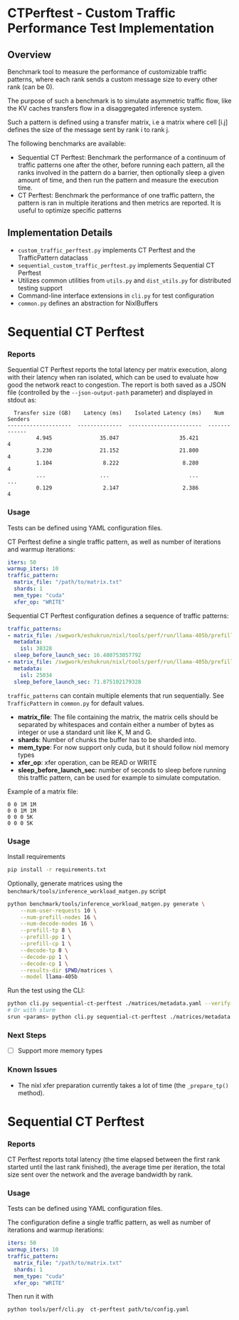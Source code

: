 # CTPerftest - Custom Traffic Performance Test Implementation

## Overview
Benchmark tool to measure the performance of customizable traffic patterns, where each rank sends a custom message size to every other rank (can be 0). 

The purpose of such a benchmark is to simulate asymmetric traffic flow, like the KV caches transfers flow in a disaggregated inference system.

Such a pattern is defined using a transfer matrix, i.e a matrix where cell [i.j] defines the size of the message sent by rank i to rank j. 

The following benchmarks are available:
- Sequential CT Perftest: Benchmark the performance of a continuum of traffic patterns one after the other, before running each pattern, all the ranks involved in the pattern do a barrier, then optionally sleep a given amount of time, and then run the pattern and measure the execution time.
- CT Perftest: Benchmark the performance of one traffic pattern, the pattern is ran in multiple iterations and then metrics are reported. It is useful to optimize specific patterns


## Implementation Details
- `custom_traffic_perftest.py` implements CT Perftest and the TrafficPattern dataclass
- `sequential_custom_traffic_perftest.py` implements Sequential CT Perftest
- Utilizes common utilities from `utils.py` and `dist_utils.py` for distributed testing support
- Command-line interface extensions in `cli.py` for test configuration
- `common.py` defines an abstraction for NixlBuffers


# Sequential CT Perftest

### Reports
Sequential CT Perftest reports the total latency per matrix execution, along with their latency when ran isolated, which can be used to evaluate how good the network react to congestion. The report is both saved as a JSON file (controlled by the `--json-output-path` parameter) and displayed in stdout as:

```
  Transfer size (GB)    Latency (ms)    Isolated Latency (ms)    Num Senders
--------------------  --------------  -----------------------  -------------
         4.945               35.047                   35.421              4
         3.230               21.152                   21.800              4
         1.104                8.222                    8.280              4
         ...                 ...                         ...             ...
         0.129                2.147                    2.386              4
```


### Usage
Tests can be defined using YAML configuration files. 

CT Perftest define a single traffic pattern, as well as number of iterations and warmup iterations:
```yaml
iters: 50
warmup_iters: 10
traffic_pattern:
  matrix_file: "/path/to/matrix.txt"
  shards: 1
  mem_type: "cuda"
  xfer_op: "WRITE"
```

Sequential CT Perftest configuration defines a sequence of traffic patterns:

```yaml
traffic_patterns:
- matrix_file: /swgwork/eshukrun/nixl/tools/perf/run/llama-405b/prefill_tp_4_decode_tp_8/matrices/matrix_0.txt
  metadata:
    isl: 38328
  sleep_before_launch_sec: 16.480753057792
- matrix_file: /swgwork/eshukrun/nixl/tools/perf/run/llama-405b/prefill_tp_4_decode_tp_8/matrices/matrix_1.txt
  metadata:
    isl: 25034
  sleep_before_launch_sec: 71.875102179328
```
`traffic_patterns` can contain multiple elements that run sequentially. See `TrafficPattern` in `common.py` for default values.

- **matrix_file**: The file containing the matrix, the matrix cells should be separated by whitespaces and contain either a number of bytes as integer or use a standard unit like K, M and G. 
- **shards**: Number of chunks the buffer has to be sharded into.
- **mem_type**: For now support only cuda, but it should follow nixl memory types
- **xfer_op**:  xfer operation, can be READ or WRITE
- **sleep_before_launch_sec**: number of seconds to sleep before running this traffic pattern, can be used for example to simulate computation. 

Example of a matrix file:
```
0 0 1M 1M
0 0 1M 1M
0 0 0 5K
0 0 0 5K
```

### Usage
Install requirements
```bash
pip install -r requirements.txt
```

Optionally, generate matrices using the `benchmark/tools/inference_workload_matgen.py` script
```bash
python benchmark/tools/inference_workload_matgen.py generate \
    --num-user-requests 10 \
    --num-prefill-nodes 16 \
    --num-decode-nodes 16 \
    --prefill-tp 8 \
    --prefill-pp 1 \
    --prefill-cp 1 \
    --decode-tp 8 \
    --decode-pp 1 \
    --decode-cp 1 \
    --results-dir $PWD/matrices \
    --model llama-405b
```

Run the test using the CLI:
```bash
python cli.py sequential-ct-perftest ./matrices/metadata.yaml --verify-buffers --json-output-path ./results.json
# Or with slurm
srun <params> python cli.py sequential-ct-perftest ./matrices/metadata.yaml --verify-buffers --json-output-path ./results.json
```

### Next Steps
- [ ] Support more memory types

### Known Issues
- The nixl xfer preparation currently takes a lot of time (the `_prepare_tp()` method).


# Sequential CT Perftest

### Reports
CT Perftest reports total latency (the time elapsed between the first rank started until the last rank finished), the average time per iteration, the total size sent over the network and the average bandwidth by rank.


### Usage
Tests can be defined using YAML configuration files. 


The configuration define a single traffic pattern, as well as number of iterations and warmup iterations:
```yaml
iters: 50
warmup_iters: 10
traffic_pattern:
  matrix_file: "/path/to/matrix.txt"
  shards: 1
  mem_type: "cuda"
  xfer_op: "WRITE"
```

Then run it with

```bash
python tools/perf/cli.py  ct-perftest path/to/config.yaml
```